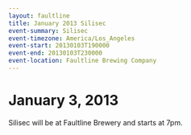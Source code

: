 ```yaml
---
layout: faultline
title: January 2013 Silisec
event-summary: Silisec
event-timezone: America/Los_Angeles
event-start: 20130103T190000
event-end: 20130103T230000
event-location: Faultline Brewing Company
---
```


# January 3, 2013

Silisec will be at Faultline Brewery and starts at 7pm.
